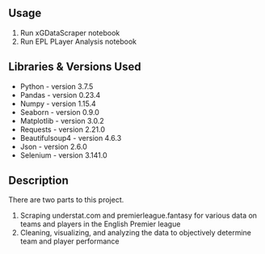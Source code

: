 ## Usage
1) Run xGDataScraper notebook
2) Run EPL PLayer Analysis notebook


## Libraries & Versions Used
* Python - version 3.7.5
* Pandas - version 0.23.4
* Numpy - version 1.15.4
* Seaborn - version 0.9.0
* Matplotlib - version 3.0.2
* Requests - version 2.21.0
* Beautifulsoup4 - version 4.6.3
* Json - version 2.6.0
* Selenium - version 3.141.0


## Description
There are two parts to this project.
1) Scraping understat.com and premierleague.fantasy for various data on teams and players in the English Premier league
2) Cleaning, visualizing, and analyzing the data to objectively determine team and player performance
